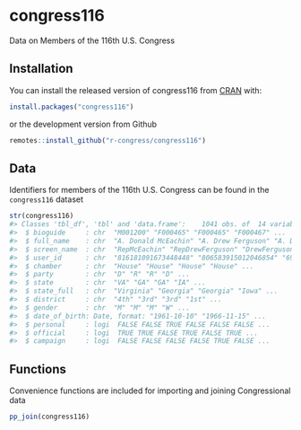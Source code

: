 
<!-- README.md is generated from README.Rmd. Please edit that file -->

# congress116

<!-- badges: start -->

<!-- badges: end -->

Data on Members of the 116th U.S. Congress

## Installation

You can install the released version of congress116 from
[CRAN](https://CRAN.R-project.org) with:

``` r
install.packages("congress116")
```

or the development version from Github

``` r
remotes::install_github("r-congress/congress116")
```

## Data

Identifiers for members of the 116th U.S. Congress can be found in the
`congress116` dataset

``` r
str(congress116)
#> Classes 'tbl_df', 'tbl' and 'data.frame':    1041 obs. of  14 variables:
#>  $ bioguide     : chr  "M001200" "F000465" "F000465" "F000467" ...
#>  $ full_name    : chr  "A. Donald McEachin" "A. Drew Ferguson" "A. Drew Ferguson" "Abby Finkenauer" ...
#>  $ screen_name  : chr  "RepMcEachin" "RepDrewFerguson" "DrewFergusonGA" "RepFinkenauer" ...
#>  $ user_id      : chr  "816181091673448448" "806583915012046854" "694984534249594882" "1081256295469068288" ...
#>  $ chamber      : chr  "House" "House" "House" "House" ...
#>  $ party        : chr  "D" "R" "R" "D" ...
#>  $ state        : chr  "VA" "GA" "GA" "IA" ...
#>  $ state_full   : chr  "Virginia" "Georgia" "Georgia" "Iowa" ...
#>  $ district     : chr  "4th" "3rd" "3rd" "1st" ...
#>  $ gender       : chr  "M" "M" "M" "W" ...
#>  $ date_of_birth: Date, format: "1961-10-10" "1966-11-15" ...
#>  $ personal     : logi  FALSE FALSE TRUE FALSE FALSE FALSE ...
#>  $ official     : logi  TRUE TRUE FALSE TRUE FALSE TRUE ...
#>  $ campaign     : logi  FALSE FALSE FALSE FALSE TRUE FALSE ...
```

## Functions

Convenience functions are included for importing and joining
Congressional data

``` r
pp_join(congress116)
```
